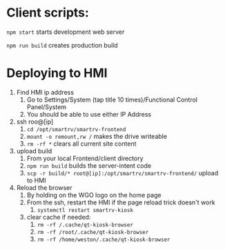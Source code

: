
# Client scripts:
`npm start` starts development web server

`npm run build` creates production build

# Deploying to HMI
1) Find HMI ip address
   1) Go to Settings/System (tap title 10 times)/Functional Control Panel/System
   2) You should be able to use either IP Address
2) ssh roo@[ip]
   1) `cd /opt/smartrv/smartrv-frontend`
   2) `mount -o remount,rw /` makes the drive writeable
   3) `rm -rf *` clears all current site content
3) upload build
   1) From your local Frontend/client directory
   2) `npm run build` builds the server-intent code
   3) `scp -r build/* root@[ip]:/opt/smartrv/smartrv-frontend/` upload to HMI
4) Reload the browser
   1) By holding on the WGO logo on the home page
   2) From the ssh, restart the HMI if the page reload trick doesn't work
      1) `systemctl restart smartrv-kiosk`
   3) clear cache if needed:
      1) `rm -rf /.cache/qt-kiosk-browser`
      2) `rm -rf /root/.cache/qt-kiosk-browser`
      3) `rm -rf /home/weston/.cache/qt-kiosk-browser`
